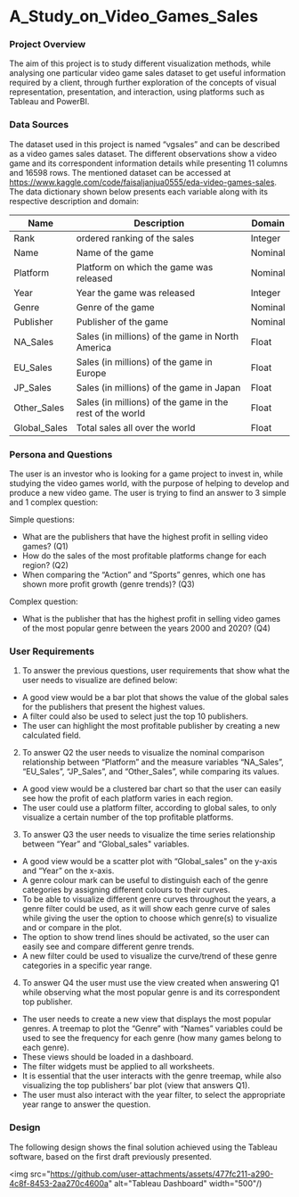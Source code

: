 # A_Study_on_Video_Games_Sales

### Project Overview

The aim of this project is to study different visualization methods, while analysing one particular video game sales dataset to get useful information required by a client, through further exploration of the concepts of visual representation, presentation, and interaction, using platforms such as Tableau and PowerBI.

### Data Sources

The dataset used in this project is named “vgsales” and can be described as a video games sales dataset. The different observations show a video game and its correspondent information details while presenting 11 columns and 16598 rows. The mentioned dataset can be accessed at https://www.kaggle.com/code/faisaljanjua0555/eda-video-games-sales.
The data dictionary shown below presents each variable along with its respective description and domain:

Name | Description | Domain |
--- | --- | --- | 
Rank | ordered ranking of the sales | Integer |
Name | Name of the game | Nominal |
Platform | Platform on which the game was released | Nominal |
Year | Year the game was released | Integer |
Genre | Genre of the game | Nominal |
Publisher | Publisher of the game | Nominal |
NA_Sales | Sales (in millions) of the game in North America | Float |
EU_Sales | Sales (in millions) of the game in Europe | Float |
JP_Sales | Sales (in millions) of the game in Japan | Float |
Other_Sales | Sales (in millions) of the game in the rest of the world | Float |
Global_Sales | Total sales all over the world | Float |

### Persona and Questions

The user is an investor who is looking for a game project to invest in, while studying the video games world, with the purpose of helping to develop and produce a new video game. The user is trying to find an answer to 3 simple and 1 complex question:

Simple questions:

* What are the publishers that have the highest profit in selling video games? (Q1)
* How do the sales of the most profitable platforms change for each region? (Q2)
* When comparing the “Action” and “Sports” genres, which one has shown more profit growth (genre trends)? (Q3)
  
Complex question:

* What is the publisher that has the highest profit in selling video games of the most popular genre between the years 2000 and 2020? (Q4)

### User Requirements

1. To answer the previous questions, user requirements that show what the user needs to visualize are defined below:
  * A good view would be a bar plot that shows the value of the global sales for the publishers that present the highest values.
  * A filter could also be used to select just the top 10 publishers.
  * The user can highlight the most profitable publisher by creating a new calculated field.
2. To answer Q2 the user needs to visualize the nominal comparison relationship between “Platform” and the measure variables “NA_Sales”, “EU_Sales”, “JP_Sales”, and “Other_Sales”, while comparing its values.
  * A good view would be a clustered bar chart so that the user can easily see how the profit of each platform varies in each region.
  * The user could use a platform filter, according to global sales, to only visualize a certain number of the top profitable platforms.
3. To answer Q3 the user needs to visualize the time series relationship between “Year” and “Global_sales" variables.
  * A good view would be a scatter plot with “Global_sales" on the y-axis and “Year” on the x-axis.
  * A genre colour mark can be useful to distinguish each of the genre categories by assigning different colours to their curves.
  * To be able to visualize different genre curves throughout the years, a genre filter could be used, as it will show each genre curve of sales while giving the user the option to choose which genre(s) to     visualize and or compare in the plot.
  * The option to show trend lines should be activated, so the user can easily see and compare different genre trends.
  * A new filter could be used to visualize the curve/trend of these genre categories in a specific year range.
4. To answer Q4 the user must use the view created when answering Q1 while observing what the most popular genre is and its correspondent top publisher.
  * The user needs to create a new view that displays the most popular genres. A treemap to plot the “Genre” with “Names” variables could be used to see the frequency for each genre (how many games belong to each genre).
  * These views should be loaded in a dashboard.
  * The filter widgets must be applied to all worksheets.
  * It is essential that the user interacts with the genre treemap, while also visualizing the top publishers’ bar plot (view that answers Q1).
  * The user must also interact with the year filter, to select the appropriate year range to answer the question.

### Design

The following design shows the final solution achieved using the Tableau software, based on the first draft previously presented.

<img src="https://github.com/user-attachments/assets/477fc211-a290-4c8f-8453-2aa270c4600a" alt="Tableau Dashboard" width="500"/)





